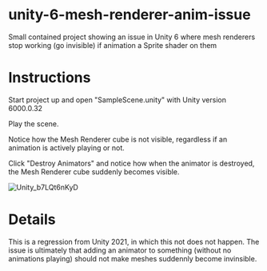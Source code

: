 # unity-6-mesh-renderer-anim-issue
Small contained project showing an issue in Unity 6 where mesh renderers stop working (go invisible) if animation a Sprite shader on them

# Instructions

Start project up and open "SampleScene.unity" with Unity version 6000.0.32

Play the scene.

Notice how the Mesh Renderer cube is not visible, regardless if an animation is actively playing or not.

Click "Destroy Animators" and notice how when the animator is destroyed, the Mesh Renderer cube suddenly becomes visible.

![Unity_b7LQt6nKyD](https://github.com/user-attachments/assets/b2df6760-af4e-4b99-a635-ec1335968eec)

# Details

This is a regression from Unity 2021, in which this not does not happen. The issue is ultimately that adding an animator to something (without no animations playing) should not make meshes suddennly become invinsible.
